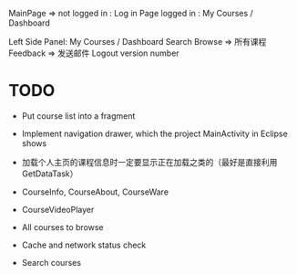 MainPage => not logged in : Log in Page
            logged in     : My Courses / Dashboard

Left Side Panel:
    My Courses / Dashboard
    Search
    Browse => 所有课程
    Feedback => 发送邮件
    Logout
    version number

TODO
====

+ Put course list into a fragment

+ Implement navigation drawer, which the project MainActivity in Eclipse
shows

+ 加载个人主页的课程信息时一定要显示正在加载之类的（最好是直接利用GetDataTask）

+ CourseInfo, CourseAbout, CourseWare

+ CourseVideoPlayer

+ All courses to browse

+ Cache and network status check

+ Search courses
